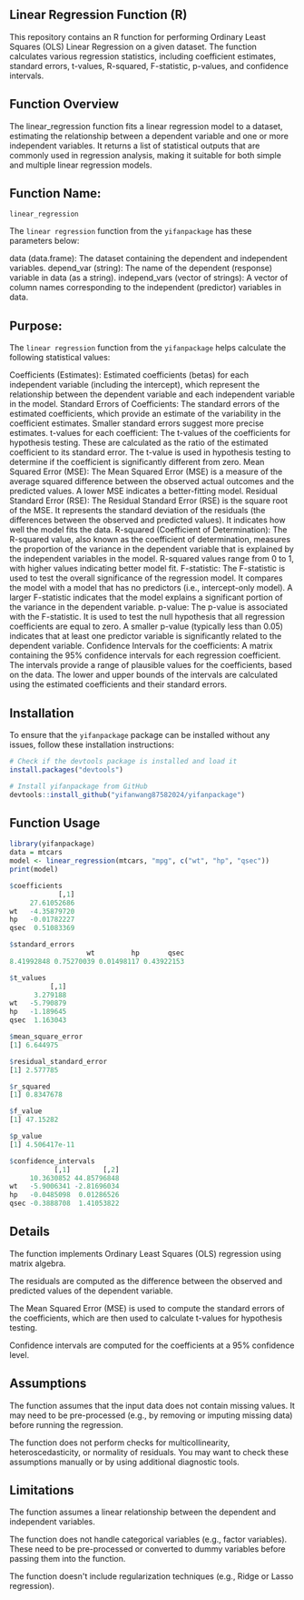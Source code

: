 ## Linear Regression Function (R)
This repository contains an R function for performing Ordinary Least Squares (OLS) Linear Regression on a given dataset. The function calculates various regression statistics, including coefficient estimates, standard errors, t-values, R-squared, F-statistic, p-values, and confidence intervals.

## Function Overview
The linear_regression function fits a linear regression model to a dataset, estimating the relationship between a dependent variable and one or more independent variables. It returns a list of statistical outputs that are commonly used in regression analysis, making it suitable for both simple and multiple linear regression models.

## Function Name: 
`linear_regression`

The `linear regression` function from the `yifanpackage` has these parameters below:

data (data.frame): The dataset containing the dependent and independent variables.
depend_var (string): The name of the dependent (response) variable in data (as a string).
independ_vars (vector of strings): A vector of column names corresponding to the independent (predictor) variables in data.

## Purpose:
The `linear regression` function from the `yifanpackage` helps calculate the following statistical values:

Coefficients (Estimates): Estimated coefficients (betas) for each independent variable (including the intercept), which represent the relationship between the dependent variable and each independent variable in the model.
Standard Errors of Coefficients: The standard errors of the estimated coefficients, which provide an estimate of the variability in the coefficient estimates. Smaller standard errors suggest more precise estimates.
t-values for each coefficient: The t-values of the coefficients for hypothesis testing. These are calculated as the ratio of the estimated coefficient to its standard error. The t-value is used in hypothesis testing to determine if the coefficient is significantly different from zero.
Mean Squared Error (MSE): The Mean Squared Error (MSE) is a measure of the average squared difference between the observed actual outcomes and the predicted values. A lower MSE indicates a better-fitting model.
Residual Standard Error (RSE): The Residual Standard Error (RSE) is the square root of the MSE. It represents the standard deviation of the residuals (the differences between the observed and predicted values). It indicates how well the model fits the data.
R-squared (Coefficient of Determination): The R-squared value, also known as the coefficient of determination, measures the proportion of the variance in the dependent variable that is explained by the independent variables in the model. R-squared values range from 0 to 1, with higher values indicating better model fit.
F-statistic: The F-statistic is used to test the overall significance of the regression model. It compares the model with a model that has no predictors (i.e., intercept-only model). A larger F-statistic indicates that the model explains a significant portion of the variance in the dependent variable.
p-value: The p-value is associated with the F-statistic. It is used to test the null hypothesis that all regression coefficients are equal to zero. A smaller p-value (typically less than 0.05) indicates that at least one predictor variable is significantly related to the dependent variable.
Confidence Intervals for the coefficients: A matrix containing the 95% confidence intervals for each regression coefficient. The intervals provide a range of plausible values for the coefficients, based on the data. The lower and upper bounds of the intervals are calculated using the estimated coefficients and their standard errors.

## Installation
To ensure that the `yifanpackage` package can be installed without any issues, follow these installation instructions:

```r
# Check if the devtools package is installed and load it
install.packages("devtools")

# Install yifanpackage from GitHub
devtools::install_github("yifanwang87582024/yifanpackage")
```

## Function Usage
``` r
library(yifanpackage)
data = mtcars
model <- linear_regression(mtcars, "mpg", c("wt", "hp", "qsec"))
print(model)

$coefficients
            [,1]
     27.61052686
wt   -4.35879720
hp   -0.01782227
qsec  0.51083369

$standard_errors
                   wt         hp       qsec 
8.41992848 0.75270039 0.01498117 0.43922153 

$t_values
          [,1]
      3.279188
wt   -5.790879
hp   -1.189645
qsec  1.163043

$mean_square_error
[1] 6.644975

$residual_standard_error
[1] 2.577785

$r_squared
[1] 0.8347678

$f_value
[1] 47.15282

$p_value
[1] 4.506417e-11

$confidence_intervals
           [,1]        [,2]
     10.3630852 44.85796848
wt   -5.9006341 -2.81696034
hp   -0.0485098  0.01286526
qsec -0.3888708  1.41053822
```
## Details
The function implements Ordinary Least Squares (OLS) regression using matrix algebra.

The residuals are computed as the difference between the observed and predicted values of the dependent variable.

The Mean Squared Error (MSE) is used to compute the standard errors of the coefficients, which are then used to calculate t-values for hypothesis testing.

Confidence intervals are computed for the coefficients at a 95% confidence level.

## Assumptions
The function assumes that the input data does not contain missing values. It may need to be pre-processed (e.g., by removing or imputing missing data) before running the regression.

The function does not perform checks for multicollinearity, heteroscedasticity, or normality of residuals. You may want to check these assumptions manually or by using additional diagnostic tools.

## Limitations
The function assumes a linear relationship between the dependent and independent variables.

The function does not handle categorical variables (e.g., factor variables). These need to be pre-processed or converted to dummy variables before passing them into the function.

The function doesn't include regularization techniques (e.g., Ridge or Lasso regression).
